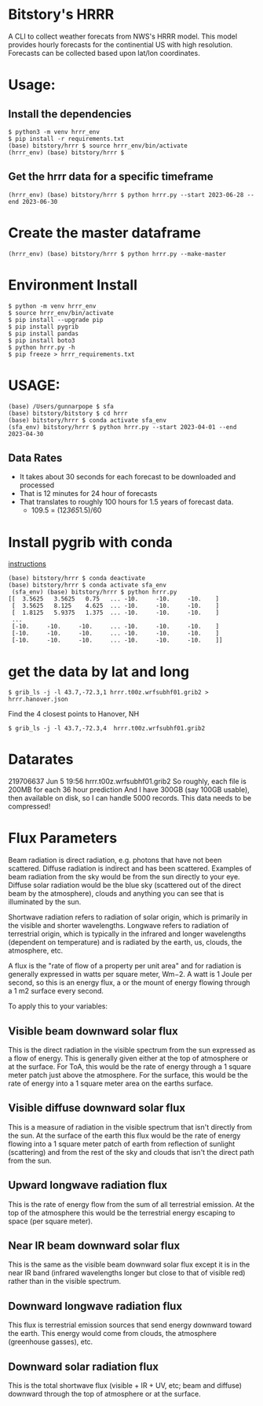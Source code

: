 # Bitstory's HRRR 
A CLI to collect weather forecats from NWS's HRRR model. This model provides hourly forecasts for the continential US with high resolution. Forecasts can be collected based upon lat/lon coordinates.

# Usage:
## Install the dependencies
```
$ python3 -m venv hrrr_env
$ pip install -r requirements.txt
(base) bitstory/hrrr $ source hrrr_env/bin/activate
(hrrr_env) (base) bitstory/hrrr $
```

## Get the hrrr data for a specific timeframe
```
(hrrr_env) (base) bitstory/hrrr $ python hrrr.py --start 2023-06-28 --end 2023-06-30

```  

# Create the master dataframe
```
(hrrr_env) (base) bitstory/hrrr $ python hrrr.py --make-master

```

# Environment Install
```
$ python -m venv hrrr_env
$ source hrrr_env/bin/activate
$ pip install --upgrade pip
$ pip install pygrib
$ pip install pandas
$ pip install boto3
$ python hrrr.py -h
$ pip freeze > hrrr_requirements.txt
```

# USAGE:
```
(base) /Users/gunnarpope $ sfa
(base) bitstory/bitstory $ cd hrrr
(base) bitstory/hrrr $ conda activate sfa_env
(sfa_env) bitstory/hrrr $ python hrrr.py --start 2023-04-01 --end 2023-04-30
```

## Data Rates
* It takes about 30 seconds for each forecast to be downloaded and processed
* That is 12 minutes for 24 hour of forecasts
* That translates to roughly 100 hours for 1.5 years of forecast data.
  * 109.5 = (12*365*1.5)/60

# Install pygrib with conda

[instructions](https://jswhit.github.io/pygrib/installing.html)
```
(base) bitstory/hrrr $ conda deactivate
(base) bitstory/hrrr $ conda activate sfa_env
 (sfa_env) (base) bitstory/hrrr $ python hrrr.py
[[  3.5625   3.5625   0.75   ... -10.     -10.     -10.    ]
 [  3.5625   8.125    4.625  ... -10.     -10.     -10.    ]
 [  1.8125   5.9375   1.375  ... -10.     -10.     -10.    ]
 ...
 [-10.     -10.     -10.     ... -10.     -10.     -10.    ]
 [-10.     -10.     -10.     ... -10.     -10.     -10.    ]
 [-10.     -10.     -10.     ... -10.     -10.     -10.    ]]
 ```

 # get the data by lat and long
 ```
$ grib_ls -j -l 43.7,-72.3,1 hrrr.t00z.wrfsubhf01.grib2 > hrrr.hanover.json
 ```

Find the 4 closest points to Hanover, NH
```
$ grib_ls -j -l 43.7,-72.3,4  hrrr.t00z.wrfsubhf01.grib2
```

# Datarates
219706637 Jun  5 19:56 hrrr.t00z.wrfsubhf01.grib2
So roughly, each file is 200MB for each 36 hour prediction
And I have 300GB (say 100GB usable), then available on disk, so I can handle 5000 records.
This data needs to be compressed!

# Flux Parameters
Beam radiation is direct radiation, e.g. photons that have not been scattered. Diffuse radiation is indirect and has been scattered. Examples of beam radiation from the sky would be from the sun directly to your eye. Diffuse solar radiation would be the blue sky (scattered out of the direct beam by the atmosphere), clouds and anything you can see that is illuminated by the sun.

Shortwave radiation refers to radiation of solar origin, which is primarily in the visible and shorter wavelengths. Longwave refers to radiation of terrestrial origin, which is typically in the infrared and longer wavelengths (dependent on temperature) and is radiated by the earth, us, clouds, the atmosphere, etc.

A flux is the "rate of flow of a property per unit area" and for radiation is generally expressed in watts per square meter, Wm−2. A watt is 1 Joule per second, so this is an energy flux, a or the mount of energy flowing through a 1 m2 surface every second.

To apply this to your variables:

## Visible beam downward solar flux

This is the direct radiation in the visible spectrum from the sun expressed as a flow of energy. This is generally given either at the top of atmosphere or at the surface. For ToA, this would be the rate of energy through a 1 square meter patch just above the atmosphere. For the surface, this would be the rate of energy into a 1 square meter area on the earths surface.

## Visible diffuse downward solar flux

This is a measure of radiation in the visible spectrum that isn't directly from the sun. At the surface of the earth this flux would be the rate of energy flowing into a 1 square meter patch of earth from reflection of sunlight (scattering) and from the rest of the sky and clouds that isn't the direct path from the sun.

## Upward longwave radiation flux

This is the rate of energy flow from the sum of all terrestrial emission. At the top of the atmosphere this would be the terrestrial energy escaping to space (per square meter).

## Near IR beam downward solar flux

This is the same as the visible beam downward solar flux except it is in the near IR band (infrared wavelengths longer but close to that of visible red) rather than in the visible spectrum.

## Downward longwave radiation flux

This flux is terrestrial emission sources that send energy downward toward the earth. This energy would come from clouds, the atmosphere (greenhouse gasses), etc.

## Downward solar radiation flux

This is the total shortwave flux (visible + IR + UV, etc; beam and diffuse) downward through the top of atmosphere or at the surface.
